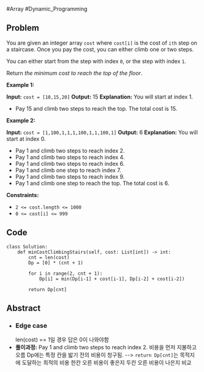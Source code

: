 #Array #Dynamic_Programming 
## Problem
You are given an integer array `cost` where `cost[i]` is the cost of `ith` step on a staircase. Once you pay the cost, you can either climb one or two steps.

You can either start from the step with index `0`, or the step with index `1`.

Return _the minimum cost to reach the top of the floor_.

**Example 1:**

**Input:** `cost = [10,15,20]`
**Output:** 15
**Explanation:** You will start at index 1.
- Pay 15 and climb two steps to reach the top.
The total cost is 15.

**Example 2:**

**Input:** `cost = [1,100,1,1,1,100,1,1,100,1]`
**Output:** 6
**Explanation:** You will start at index 0.
- Pay 1 and climb two steps to reach index 2.
- Pay 1 and climb two steps to reach index 4.
- Pay 1 and climb two steps to reach index 6.
- Pay 1 and climb one step to reach index 7.
- Pay 1 and climb two steps to reach index 9.
- Pay 1 and climb one step to reach the top.
The total cost is 6.

**Constraints:**

- `2 <= cost.length <= 1000`
- `0 <= cost[i] <= 999`
## Code
```run-python
class Solution:
    def minCostClimbingStairs(self, cost: List[int]) -> int:
        cnt = len(cost)
        Dp = [0] * (cnt + 1)
        
        for i in range(2, cnt + 1):
            Dp[i] = min(Dp[i-1] + cost[i-1], Dp[i-2] + cost[i-2])

        return Dp[cnt]
```
## Abstract
- ### Edge case
	len(cost) == 1일 경우 답은 0이 나와야함
- **풀이과정:**
	Pay 1 and climb two steps to reach index 2.
	비용을 먼저 지불하고 오름
	Dp에는 특정 칸을 밟기 전의 비용이 청구됨. --> `return Dp[cnt]`는 목적지에 도달하는 최적의 비용
	한칸 오른 비용이 좋은지 두칸 오른 비용이 나은지 비교